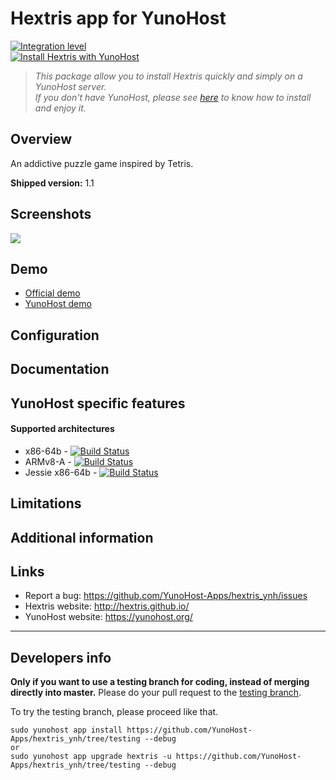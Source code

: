 # Hextris app for YunoHost

[![Integration level](https://dash.yunohost.org/integration/hextris.svg)](https://dash.yunohost.org/appci/app/hextris)  
[![Install Hextris with YunoHost](https://install-app.yunohost.org/install-with-yunohost.png)](https://install-app.yunohost.org/?app=hextris)

> *This package allow you to install Hextris quickly and simply on a YunoHost server.  
If you don't have YunoHost, please see [here](https://yunohost.org/#/install) to know how to install and enjoy it.*

## Overview

An addictive puzzle game inspired by Tetris.

**Shipped version:** 1.1

## Screenshots

![](https://raw.githubusercontent.com/YunoHost-Apps/hextris_ynh/master/screenshot.jpg)

## Demo

* [Official demo](http://hextris.io/)
* [YunoHost demo](https://demo.yunohost.org/hextris/)

## Configuration

## Documentation

## YunoHost specific features

#### Supported architectures

* x86-64b - [![Build Status](https://ci-apps.yunohost.org/ci/logs/hextris%20%28Official%29.svg)](https://ci-apps.yunohost.org/ci/apps/hextris/)
* ARMv8-A - [![Build Status](https://ci-apps-arm.yunohost.org/ci/logs/hextris%20%28Official%29.svg)](https://ci-apps-arm.yunohost.org/ci/apps/hextris/)
* Jessie x86-64b - [![Build Status](https://ci-stretch.nohost.me/ci/logs/hextris%20%28Official%29.svg)](https://ci-stretch.nohost.me/ci/apps/hextris/)

## Limitations

## Additional information

## Links

 * Report a bug: https://github.com/YunoHost-Apps/hextris_ynh/issues
 * Hextris website: http://hextris.github.io/
 * YunoHost website: https://yunohost.org/

---

Developers info
----------------

**Only if you want to use a testing branch for coding, instead of merging directly into master.**
Please do your pull request to the [testing branch](https://github.com/YunoHost-Apps/hextris_ynh/tree/testing).

To try the testing branch, please proceed like that.
```
sudo yunohost app install https://github.com/YunoHost-Apps/hextris_ynh/tree/testing --debug
or
sudo yunohost app upgrade hextris -u https://github.com/YunoHost-Apps/hextris_ynh/tree/testing --debug
```
